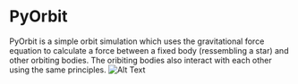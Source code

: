 # PyOrbit
PyOrbit is a simple orbit simulation which uses the gravitational force equation to calculate a force between a fixed body (ressembling a star) and other orbiting bodies. The oribiting bodies also interact with each other using the same principles.
![Alt Text](https://media.giphy.com/media/d3mmyH0GoESEGX6M/source.gif)
